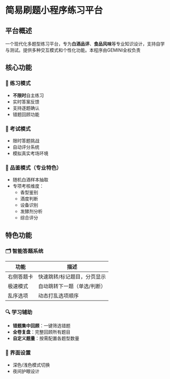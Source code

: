 # 简易刷题小程序练习平台

## 平台概述
一个现代化多题型练习平台，专为**白酒品评**、**食品风味**等专业知识设计，支持自学与测试。提供多种交互模式和个性化功能。本程序由GEMINI全权负责

## 核心功能

### 📝 练习模式
- **不限时**自主练习
- 实时答案反馈
- 支持逐题确认
- 错题回顾功能

### 🎯 考试模式
- 限时答题挑战
- 自动评分系统
- 模拟真实考场环境

### 🍷 品鉴模式（专业特色）
- 随机白酒样本抽取
- 专项考核维度：
  - 香型鉴别
  - 酒度判断
  - 设备识别
  - 发酵剂分析
  - 综合评分

## 特色功能

### 🗂️ 智能答题系统
| 功能            | 描述                          |
|-----------------|-----------------------------|
| 右侧答题卡       | 快速跳转/标记题目，分页显示    |
| 极速模式         | 自动跳转下一题（单选/判断）   |
| 乱序选项         | 动态打乱选项顺序             |

### 🔍 学习辅助
- **错题集中回顾**：一键筛选错题
- **全卷复盘**：完整回顾所有题目
- **自定义题量**：按需配置各题型数量

### 🎨 界面设置
- 深色/浅色模式切换
- 夜间护眼设计